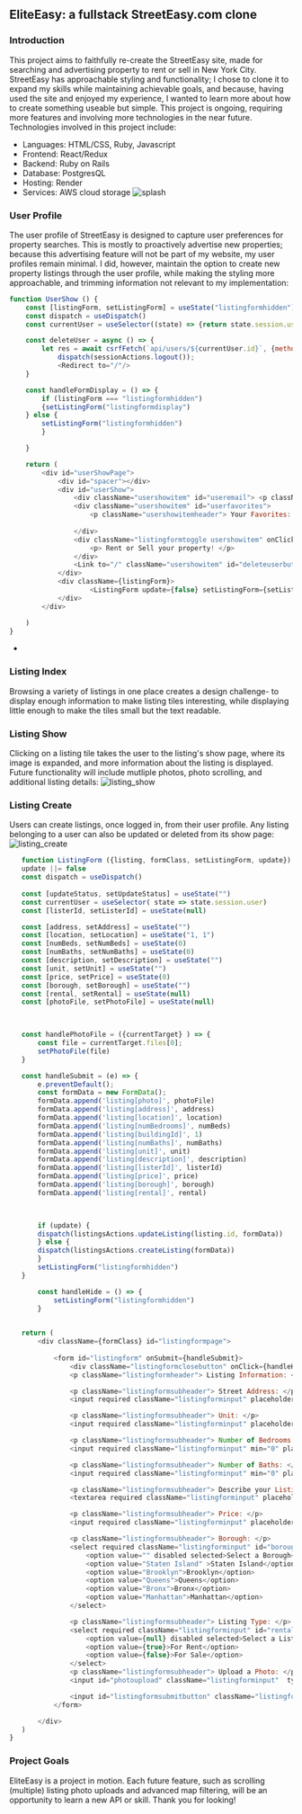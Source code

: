 ## EliteEasy: a fullstack StreetEasy.com clone

### Introduction

This project aims to faithfully re-create the StreetEasy site, made for searching and advertising property to rent or sell in New York City. StreetEasy has approachable styling and functionality; I chose to clone it to expand my skills while maintaining achievable goals, and because, having used the site and enjoyed my experience, I wanted to learn more about how to create something useable but simple. This project is ongoing, requiring more features and involving more technologies in the near future. Technologies involved in this project include:
 - Languages: HTML/CSS, Ruby, Javascript
 - Frontend: React/Redux
 - Backend: Ruby on Rails
 - Database: PostgresQL
 - Hosting: Render
 - Services: AWS cloud storage
![splash](https://user-images.githubusercontent.com/121977875/232140305-bb6a8c90-90f0-4035-85e8-ad22f4d9211f.gif)

### User Profile

The user profile of StreetEasy is designed to capture user preferences for property searches. This is mostly to proactively advertise new properties; because this advertising feature will not be part of my website, my user profiles remain minimal. I did, however, maintain the option to create new property listings through the user profile, while making the styling more approachable, and trimming information not relevant to my implementation:

```js
function UserShow () {
    const [listingForm, setListingForm] = useState("listingformhidden")
    const dispatch = useDispatch()
    const currentUser = useSelector((state) => {return state.session.user})

    const deleteUser = async () => {
        let res = await csrfFetch(`api/users/${currentUser.id}`, {method: 'DELETE'})
            dispatch(sessionActions.logout());
            <Redirect to="/"/>
    }

    const handleFormDisplay = () => {
        if (listingForm === "listingformhidden")
        {setListingForm("listingformdisplay")
    } else {
        setListingForm("listingformhidden")
        }

    }

    return (
        <div id="userShowPage">
            <div id="spacer"></div>
            <div id="userShow">
                <div className="usershowitem" id="useremail"> <p className="usershowitemheader">Your Current Email: </p> {currentUser.email} </div>
                <div className="usershowitem" id="userfavorites">
                    <p className="usershowitemheader"> Your Favorites: </p>
                    
                </div>
                <div className="listingformtoggle usershowitem" onClick={handleFormDisplay}>
                    <p> Rent or Sell your property! </p>
                </div>
                <Link to="/" className="usershowitem" id="deleteuserbutton" onClick={deleteUser}> <p>Delete User</p></Link>
            </div>
            <div className={listingForm}>
                    <ListingForm update={false} setListingForm={setListingForm}/>
            </div>
        </div>

    )
}
```
- 

### Listing Index


Browsing a variety of listings in one place creates a design challenge- to display enough information to make listing tiles interesting, while displaying little enough to make the tiles small but the text readable.



### Listing Show

Clicking on a listing tile takes the user to the listing's show page, where its image is expanded, and more information about the listing is displayed. Future functionality will include mutliple photos, photo scrolling, and additional listing details:
![listing_show](https://user-images.githubusercontent.com/121977875/232140282-eae12e29-7f93-4e25-9ff5-181678452e14.png)



### Listing Create
 
Users can create listings, once logged in, from their user profile. Any listing belonging to a user can also be updated or deleted from its show page:
 ![listing_create](https://user-images.githubusercontent.com/121977875/232139893-40761b0e-dc84-41eb-9b10-8fb88f47a774.png)
 ```js 
    function ListingForm ({listing, formClass, setListingForm, update}) {
    update ||= false
    const dispatch = useDispatch()
    
    const [updateStatus, setUpdateStatus] = useState("")
    const currentUser = useSelector( state => state.session.user)
    const [listerId, setListerId] = useState(null)

    const [address, setAddress] = useState("")
    const [location, setLocation] = useState("1, 1")
    const [numBeds, setNumBeds] = useState(0)
    const [numBaths, setNumBaths] = useState(0)
    const [description, setDescription] = useState("")
    const [unit, setUnit] = useState("")
    const [price, setPrice] = useState(0)
    const [borough, setBorough] = useState("")
    const [rental, setRental] = useState(null)
    const [photoFile, setPhotoFile] = useState(null)

    

    const handlePhotoFile = ({currentTarget} ) => {
        const file = currentTarget.files[0];
        setPhotoFile(file)
    }

    const handleSubmit = (e) => {
        e.preventDefault();
        const formData = new FormData();
        formData.append('listing[photo]', photoFile)
        formData.append('listing[address]', address)
        formData.append('listing[location]', location)
        formData.append('listing[numBedrooms]', numBeds)
        formData.append('listing[buildingId]', 1)
        formData.append('listing[numBaths]', numBaths)
        formData.append('listing[unit]', unit)
        formData.append('listing[description]', description)
        formData.append('listing[listerId]', listerId)
        formData.append('listing[price]', price)
        formData.append('listing[borough]', borough)
        formData.append('listing[rental]', rental)


        
        if (update) {
        dispatch(listingsActions.updateListing(listing.id, formData))
        } else {
        dispatch(listingsActions.createListing(formData))
        }
        setListingForm("listingformhidden")
    }

        const handleHide = () => {
            setListingForm("listingformhidden")
        }
        

    return (
        <div className={formClass} id="listingformpage">
            
            <form id="listingform" onSubmit={handleSubmit}>
                <div className="listingformclosebutton" onClick={handleHide}>X</div>
                <p className="listingformheader"> Listing Information: </p>

                <p className="listingformsubheader"> Street Address: </p>
                <input required className="listingforminput" placeholder="Address" type="text" value={address} onChange={(e) => setAddress(e.target.value)}/>

                <p className="listingformsubheader"> Unit: </p>
                <input required className="listingforminput" placeholder="Unit" type="text" value={unit} onChange={(e) => setUnit(e.target.value)}/>

                <p className="listingformsubheader"> Number of Bedrooms: </p>
                <input required className="listingforminput" min="0" placeholder="Number of Bedrooms" type="number" value={numBeds} onChange={(e) => setNumBeds(e.target.value)}/>

                <p className="listingformsubheader"> Number of Baths: </p>
                <input required className="listingforminput" min="0" placeholder="Number of Baths" type="number" value={numBaths} onChange={(e) => setNumBaths(e.target.value)}/>

                <p className="listingformsubheader"> Describe your Listing: </p>
                <textarea required className="listingforminput" placeholder="Listing Description" type="textarea" value={description} onChange={(e) => setDescription(e.target.value)}/>

                <p className="listingformsubheader"> Price: </p>
                <input required className="listingforminput" placeholder="Price" type="number" step="100" min="500"value={price} onChange={(e) => setPrice(e.target.value)}/>

                <p className="listingformsubheader"> Borough: </p>
                <select required className="listingforminput" id="borough" value={borough} onChange={((e) => setBorough(e.target.value))}>
                    <option value="" disabled selected>Select a Borough</option>
                    <option value="Staten Island" >Staten Island</option>
                    <option value="Brooklyn">Brooklyn</option>
                    <option value="Queens">Queens</option>
                    <option value="Bronx">Bronx</option>
                    <option value="Manhattan">Manhattan</option>
                </select>

                <p className="listingformsubheader"> Listing Type: </p>
                <select required className="listingforminput" id="rental" value={rental} onChange={((e) => setRental(e.target.value))}>
                    <option value={null} disabled selected>Select a Listing Type</option>
                    <option value={true}>For Rent</option>
                    <option value={false}>For Sale</option>
                </select>
                <p className="listingformsubheader"> Upload a Photo: </p>
                <input id="photoupload" className="listingforminput"  type="file" onChange={handlePhotoFile} />

                <input id="listingformsubmitbutton" className="listingforminput" type="submit" value={updateStatus} />
            </form>

        </div>
    )
}
```
### Project Goals

EliteEasy is a project in motion. Each future feature, such as scrolling (multiple) listing photo uploads and advanced map filtering, will be an opportunity to learn a new API or skill.
Thank you for looking!

